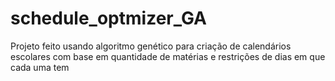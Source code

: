 # schedule_optmizer_GA

Projeto feito usando algoritmo genético para criação de calendários escolares com base em quantidade de matérias e restrições de dias em que cada uma tem

